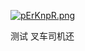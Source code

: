 
[![pErKnpR.png](https://s21.ax1x.com/2025/03/28/pErKnpR.png)](https://imgse.com/i/pErKnpR)

测试
叉车司机还
